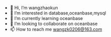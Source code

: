 - 👋 Hi, I’m wangzhaokun
- 👀 I’m interested in database,oceanbase,mysql
- 🌱 I’m currently learning oceanbase
- 💞️ I’m looking to collaborate on oceanbase
- 📫 How to reach me wangzk0206@163.com

<!---
wangzk0206/wangzk0206 is a ✨ special ✨ repository because its `README.md` (this file) appears on your GitHub profile.
You can click the Preview link to take a look at your changes.
--->
